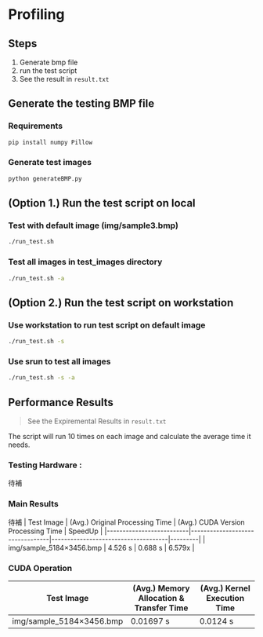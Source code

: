 # Profiling
## Steps
1. Generate bmp file
2. run the test script
3. See the result in `result.txt`

## Generate the testing BMP file
### Requirements
```bash
pip install numpy Pillow
```

### Generate test images
```bash
python generateBMP.py
```

## (Option 1.) Run the test script on local 
### Test with default image (img/sample3.bmp)
```bash
./run_test.sh
```


### Test all images in test_images directory
```bash
./run_test.sh -a
```
## (Option 2.) Run the test script on workstation

### Use workstation to run test script on default image
```bash
./run_test.sh -s
```
### Use srun to test all images
```bash
./run_test.sh -s -a
```
## Performance Results
> See the Expiremental Results in `result.txt`

The script will run 10 times on each image and calculate the average time it needs.

### Testing Hardware : 
待補

### Main Results
待補
| Test Image               | (Avg.) Original Processing Time | (Avg.) CUDA Version Processing Time | SpeedUp |
|--------------------------|---------------------------------|-------------------------------------|---------|
| img/sample_5184×3456.bmp | 4.526 s                         | 0.688 s                             | 6.579x  |

### CUDA Operation
| Test Image               | (Avg.) Memory Allocation & Transfer Time | (Avg.) Kernel Execution Time |
|--------------------------|------------------------------------------|------------------------------|
| img/sample_5184×3456.bmp | 0.01697 s                                | 0.0124 s                     | 